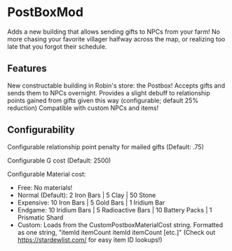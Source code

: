 # PostBoxMod
Adds a new building that allows sending gifts to NPCs from your farm! No more chasing your favorite villager halfway across the map, or realizing too late that you forgot their schedule.

## Features
New constructable building in Robin's store: the Postbox! Accepts gifts and sends them to NPCs overnight. 
Provides a slight debuff to relationship points gained from gifts given this way (configurable; default 25% reduction)
Compatible with custom NPCs and items!

## Configurability
Configurable relationship point penalty for mailed gifts (Default: .75)

Configurable G cost (Default: 2500)

Configurable Material cost:

- Free: No materials!
- Normal (Default): 2 Iron Bars | 5 Clay | 50 Stone
- Expensive: 10 Iron Bars | 5 Gold Bars | 1 Iridium Bar
- Endgame: 10 Iridium Bars | 5 Radioactive Bars | 10 Battery Packs | 1 Prismatic Shard
- Custom: Loads from the CustomPostboxMaterialCost string. Formatted as one string, "itemId itemCount itemId itemCount [etc.]" (Check out https://stardewlist.com/ for easy item ID lookups!)
